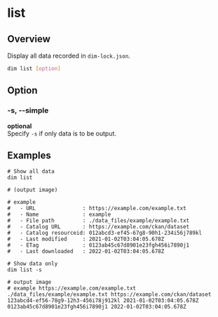 # list

## Overview

Display all data recorded in `dim-lock.json`.

```bash
dim list [option]
```

## Option

### -s, --simple

**optional**\
Specify `-s` if only data is to be output.

## Examples

```bush
# Show all data
dim list

# (output image)

# example
#   - URL               : https://example.com/example.txt
#   - Name              : example
#   - File path         : ./data_files/example/example.txt
#   - Catalog URL       : https://example.com/ckan/dataset
#   - Catalog resourceid: 012abcd3-ef45-67g8-90h1-234i56j789kl
#   - Last modified     : 2021-01-02T03:04:05.678Z
#   - ETag              : 0123ab45c67d8901e23fgh456i7890j1
#   - Last downloaded   : 2022-01-02T03:04:05.678Z

# Show data only
dim list -s

# output image
# example https://example.com/example.txt ./data_files/example/example.txt https://example.com/ckan/dataset 123abcd4-ef56-78g9-12h3-456i78j912kl 2021-01-02T03:04:05.678Z 0123ab45c67d8901e23fgh456i7890j1 2022-01-02T03:04:05.678Z
```
